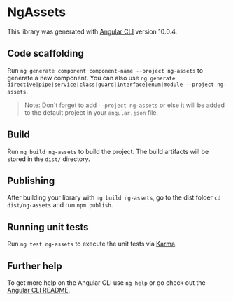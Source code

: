 # NgAssets

This library was generated with [Angular CLI](https://github.com/angular/angular-cli) version 10.0.4.

## Code scaffolding

Run `ng generate component component-name --project ng-assets` to generate a new component. You can also use `ng generate directive|pipe|service|class|guard|interface|enum|module --project ng-assets`.
> Note: Don't forget to add `--project ng-assets` or else it will be added to the default project in your `angular.json` file. 

## Build

Run `ng build ng-assets` to build the project. The build artifacts will be stored in the `dist/` directory.

## Publishing

After building your library with `ng build ng-assets`, go to the dist folder `cd dist/ng-assets` and run `npm publish`.

## Running unit tests

Run `ng test ng-assets` to execute the unit tests via [Karma](https://karma-runner.github.io).

## Further help

To get more help on the Angular CLI use `ng help` or go check out the [Angular CLI README](https://github.com/angular/angular-cli/blob/master/README.md).
